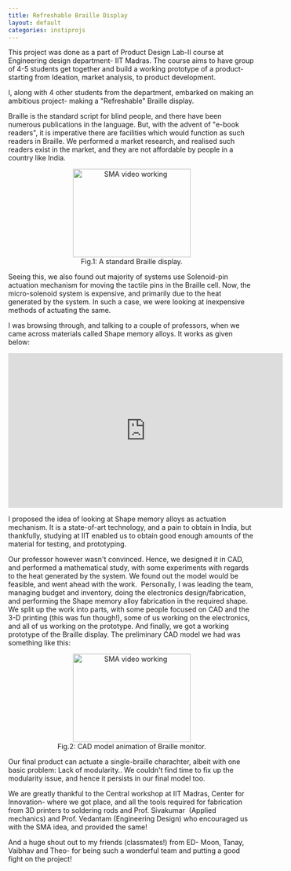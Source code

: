 ```yaml
---
title: Refreshable Braille Display
layout: default
categories: instiprojs
---
```

This project was done as a part of Product Design Lab-II course at Engineering design department- IIT Madras. The course aims to have group of 4-5 students get together and build a working prototype of a product- starting from Ideation, market analysis, to product development.

I, along with 4 other students from the department, embarked on making an ambitious project- making a "Refreshable" Braille display.

Braille is the standard script for blind people, and there have been numerous publications in the language. But, with the advent of "e-book readers", it is imperative there are facilities which would function as such readers in Braille. We performed a market research, and realised such readers exist in the market, and they are not affordable by people in a country like India.

<figure>
<center>
<img src="https://www.nfb.org/images/nfb/publications/bm/bm12/bm1211/humanware-braille-display.gif" 
alt="SMA video working" width="240" height="180"/>
<figcaption> Fig.1: A standard Braille display.</figcaption>
</center>
</figure>

Seeing this, we also found out majority of systems use Solenoid-pin actuation mechanism for moving the tactile pins in the Braille cell. Now, the micro-solenoid system is expensive, and primarily due to the heat generated by the system. In such a case, we were looking at inexpensive methods of actuating the same.

I was browsing through, and talking to a couple of professors, when we came across materials called Shape memory alloys. It works as given below:

<iframe width="560" height="315" src="https://www.youtube.com/embed/wI-qAxKJoSU" frameborder="0" allow="accelerometer; autoplay; encrypted-media; gyroscope; picture-in-picture" allowfullscreen> </iframe>

I proposed the idea of looking at Shape memory alloys as actuation mechanism. It is a state-of-art technology, and a pain to obtain in India, but thankfully, studying at IIT enabled us to obtain good enough amounts of the material for testing, and prototyping.

Our professor however wasn't convinced. Hence, we designed it in CAD, and performed a mathematical study, with some experiments with regards to the heat generated by the system. We found out the model would be feasible, and went ahead with the work.  Personally, I was leading the team, managing budget and inventory, doing the electronics design/fabrication, and performing the Shape memory alloy fabrication in the required shape. We split up the work into parts, with some people focused on CAD and the 3-D printing (this was fun though!), some of us working on the electronics, and all of us working on the prototype. And finally, we got a working prototype of the Braille display. The preliminary CAD model we had was something like this:
<figure>
<center>
<a href="https://drive.google.com/file/d/0BzqIjN5cqcBCd0k0QjZoQU1Sbm43dTFoMDdzS2p0MHpRYnhF/view?usp=sharing
" target="_blank"><img src="{{site.url}}/img/sma1.png" 
alt="SMA video working" width="240" height="180"/></a>
<figcaption> Fig.2: CAD model animation of Braille monitor.</figcaption>
</center>
</figure>

Our final product can actuate a single-braille charachter, albeit with one basic problem: Lack of modularity.. We couldn't find time to fix up the modularity issue, and hence it persists in our final model too.

We are greatly thankful to the Central workshop at IIT Madras, Center for Innovation- where we got place, and all the tools required for fabrication from 3D printers to soldering rods and Prof. Sivakumar  (Applied mechanics) and Prof. Vedantam (Engineering Design) who encouraged us with the SMA idea, and provided the same!

And a huge shout out to my friends (classmates!) from ED- Moon, Tanay, Vaibhav and Theo- for being such a wonderful team and putting a good fight on the project!
